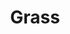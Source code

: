 ---
pid: rs385
title: Grass
location_transcription: Art Museum Steps
coordinates: "[-75.180176451092, 39.964910057533]"
zipcode: '19130'
gen_neighborhood: North Philadelphia
neighborhood: Art Museum,Francisville
outside_phl: 
age: '29'
age_range: 20-29
instagram: 
image_file_name: rs_385.jpg
proposal_transcription: |-
  Get rid of Rocky Statue
  Plant grass where it used to be
  He's a fictional boxer ... stupid

  Thanks, Love Andy
topic: Person,Pop Culture
topic_summary: 0, 0
type: Garden
keywords_other: 
credit: Andy S.
image_labels: 
twitter: 
facebook: 
permalink: "/monuments/rs385/"
layout: item-page
---